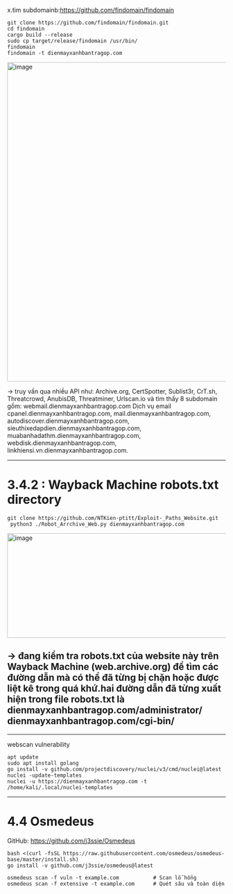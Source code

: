 x.tìm subdomainb:https://github.com/findomain/findomain
```apt update
git clone https://github.com/findomain/findomain.git
cd findomain
cargo build --release
sudo cp target/release/findomain /usr/bin/
findomain
findomain -t dienmayxanhbantragop.com
```
<img width="845" height="736" alt="image" src="https://github.com/user-attachments/assets/6a7e56d4-24b0-4a10-9f04-0dd872ff801a" />

-> truy vấn qua nhiều API như: Archive.org, CertSpotter, Sublist3r, CrT.sh, Threatcrowd, AnubisDB, Threatminer, Urlscan.io và tìm thấy 8 subdomain gồm: webmail.dienmayxanhbantragop.com	Dịch vụ email
cpanel.dienmayxanhbantragop.com, mail.dienmayxanhbantragop.com, autodiscover.dienmayxanhbantragop.com, sieuthixedapdien.dienmayxanhbantragop.com, muabanhadathm.dienmayxanhbantragop.com, webdisk.dienmayxanhbantragop.com, linkhiensi.vn.dienmayxanhbantragop.com.

---

# 3.4.2 : Wayback Machine robots.txt directory
```
git clone https://github.com/NTKien-ptitt/Exploit-_Paths_Website.git
 python3 ./Robot_Arrchive_Web.py dienmayxanhbantragop.com
```

<img width="1083" height="241" alt="image" src="https://github.com/user-attachments/assets/b42cb90f-7130-47d7-a3ce-713f2e391f45" />

-> đang kiểm tra robots.txt của website này trên Wayback Machine (web.archive.org) để tìm các đường dẫn mà có thể đã từng bị chặn hoặc được liệt kê trong quá khứ.hai đường dẫn đã từng xuất hiện trong file robots.txt là dienmayxanhbantragop.com/administrator/ dienmayxanhbantragop.com/cgi-bin/
---

---

webscan vulnerability

```
apt update
sudo apt install golang
go install -v github.com/projectdiscovery/nuclei/v3/cmd/nuclei@latest
nuclei -update-templates
nuclei -u https://dienmayxanhbantragop.com -t /home/kali/.local/nuclei-templates
```


---
# 4.4 Osmedeus
GitHub: https://github.com/j3ssie/Osmedeus
```
bash <(curl -fsSL https://raw.githubusercontent.com/osmedeus/osmedeus-base/master/install.sh)
go install -v github.com/j3ssie/osmedeus@latest

osmedeus scan -f vuln -t example.com           # Scan lỗ hổng
osmedeus scan -f extensive -t example.com      # Quét sâu và toàn diện
```

